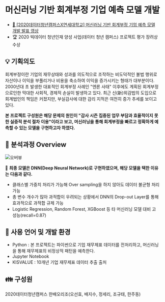 # 머신러닝 기반 회계부정 기업 예측 모델 개발

- [🎥 [2020데이터청년캠퍼스X연세대학교] 머신러닝 기반 회계부정 기업 예측 모델 개발 발표 영상](https://youtu.be/4MUFZ79xNns)
- 🏆 2020 빅데이터 청년인재 양성 사업(데이터 청년 캠퍼스) 프로젝트 평가 장려상 수상

## 💡 기획의도
회계부정이란 기업의 재무상태와 성과를 의도적으로 조작하는 비도덕적인 불법 행위로 자산이나 이익을 부풀리거나 비용을 축소하여 이익을 증가시키는 형태가 대부분이다.
2000년대 초 발생한 대표적인 회계부정 사례인 "엔론 사태" 이후에도 계획된 회계부정으로인한 막대한 사회적, 경제적 손실이 발생하고 있다. 최근 신(新)외감법의 도입으로 회계법인의 책임은 커졌지만, 부실감사에 대한 감리 지적은 여전히 증가 추세를 보이고 있다.

**본 프로젝트 구성원은 해당 문제의 원인이 "감사 시즌 집중된 업무 부담과 효율적이지 못한 실증적 분석 절차 이용"이라고 보고, 머신러닝을 통해 회계부정을 빠르고 정확하게 예측할 수 있는 모델을 구현하고자 하였다.**

## 🧭 분석과정 Overview
![오버뷰](https://user-images.githubusercontent.com/68639271/126611305-c43c1d54-a807-495d-93af-9d93ec3ec28c.png)

📍 **최종 모델은 DNN(Deep Neural Network)로 구현하였으며, 해당 모델을 택한 이유는 다음과 같다.**
- 클래스별 가중치 처리가 가능해 Over sampling을 하지 않아도 데이터 불균형 처리 가능
- 총 변수 개수가 많아 과적합이 우려되는 상황에서 DNN의 Drop-out Layer를 통해 효과적으로 과적합 규제 가능
- Logistic Regression, Random Forest, XGBoost 등 타 머신러닝 모델 대비 고성능(recall=0.87)

## 🧠 사용 언어 및 개발 환경
- Python : 본 프로젝트는 파이썬으로 기업 재무제표 데이터를 전처리하고, 머신러닝을 통해 재무제표의 비정상적 패턴을 예측한다.
- Jupyter Notebook
- KISVALUE : 10개년 기업 재무제표 데이터 추출 출처

## 👪 구성원
2020데이터청년캠퍼스 한배오리조(오선효, 배지수, 정세리, 조규태, 한주동)
